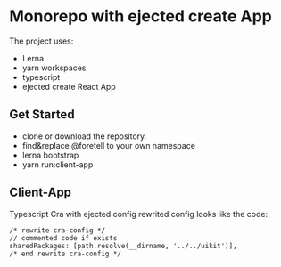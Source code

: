 # Monorepo with ejected create App

The project uses:

- Lerna
- yarn workspaces
- typescript
- ejected create React App

## Get Started
* clone or download the repository.
* find&replace @foretell to your own namespace
* lerna bootstrap
* yarn run:client-app

## Client-App

Typescript Cra with ejected config
rewrited config looks like the code:

```
/* rewrite cra-config */
// commented code if exists
sharedPackages: [path.resolve(__dirname, '../../uikit')],
/* end rewrite cra-config */
```
